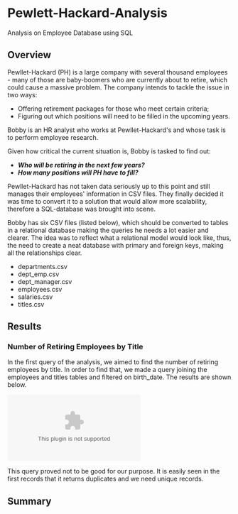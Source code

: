 # Pewlett-Hackard-Analysis
Analysis on Employee Database using SQL

## Overview

Pewllet-Hackard (PH) is a large company with several thousand employees - many of those are baby-boomers who are currently about to retire, which could cause a massive problem. The company intends to tackle the issue in two ways:
- Offering retirement packages for those who meet certain criteria;
- Figuring out which positions will need to be filled in the upcoming years.

Bobby is an HR analyst who works at Pewllet-Hackard's and whose task is to perform employee research. 

Given how critical the current situation is, Bobby is tasked to find out:
- ***Who will be retiring in the next few years?***
- ***How many positions will PH have to fill?***

Pewllet-Hackard has not taken data seriously up to this point and still manages their employees' information in CSV files. They finally decided it was time to convert it to a solution that would allow more scalability, therefore a SQL-database was brought into scene.

Bobby has six CSV files (listed below), which should be converted to tables in a relational database making the queries he needs a lot easier and clearer. The idea was to reflect what a relational model would look like, thus, the need to create a neat database with primary and foreign keys, making all the relationships clear.
- departments.csv
- dept_emp.csv
- dept_manager.csv
- employees.csv
- salaries.csv
- titles.csv

## Results
### Number of Retiring Employees by Title
In the first query of the analysis, we aimed to find the number of retiring employees by title. In order to find that, we made a query joining the employees and titles tables and filtered on birth_date. The results are shown below.

![Retirement_Titles](/data/retirement_titles.csv)

This query proved not to be good for our purpose. It is easily seen in the first records that it returns duplicates and we need unique records.

## Summary
